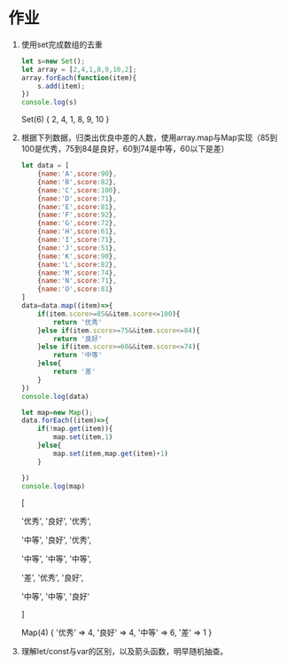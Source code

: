 # 作业

1. 使用set完成数组的去重

   ```js
   let s=new Set();
   let array = [2,4,1,8,9,10,2];
   array.forEach(function(item){
       s.add(item);
   })
   console.log(s)
   ```

   Set(6) { 2, 4, 1, 8, 9, 10 }

   

2. 根据下列数据，归类出优良中差的人数，使用array.map与Map实现（85到100是优秀，75到84是良好，60到74是中等，60以下是差）

   ```js
   let data = [
       {name:'A',score:90},
       {name:'B',score:82},
       {name:'C',score:100},
       {name:'D',score:71},
       {name:'E',score:81},
       {name:'F',score:92},
       {name:'G',score:72},
       {name:'H',score:61},
       {name:'I',score:71},
       {name:'J',score:51},
       {name:'K',score:90},
       {name:'L',score:82},
       {name:'M',score:74},
       {name:'N',score:71},
       {name:'O',score:81}
   ]
   data=data.map((item)=>{
       if(item.score>=85&&item.score<=100){
           return '优秀'
       }else if(item.score>=75&&item.score<=84){
           return '良好'
       }else if(item.score>=60&&item.score<=74){
           return '中等'
       }else{
           return '差'
       }
   })
   console.log(data)
   
   let map=new Map();
   data.forEach((item)=>{
       if(!map.get(item)){
           map.set(item,1)
       }else{
           map.set(item,map.get(item)+1)
       }
   
   })
   console.log(map)
   ```

   [

     '优秀', '良好', '优秀',

     '中等', '良好', '优秀',

     '中等', '中等', '中等',

     '差',   '优秀', '良好',

     '中等', '中等', '良好'

   ]

   Map(4) { '优秀' => 4, '良好' => 4, '中等' => 6, '差' => 1 }

3. 理解let/const与var的区别，以及箭头函数，明早随机抽查。

